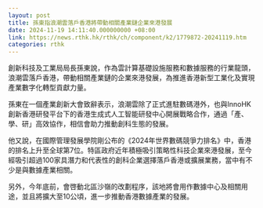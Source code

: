 ```yaml
---
layout: post
title: 孫東指浪潮雲落戶香港將帶動相關產業鏈企業來港發展
date: 2024-11-19 14:11:40.000000000 +08:00
link: https://news.rthk.hk/rthk/ch/component/k2/1779872-20241119.htm
categories: rthk
---
```


創新科技及工業局局長孫東說，作為雲計算基礎設施服務和數據服務的行業龍頭，浪潮雲落戶香港，帶動相關產業鏈的企業來港發展，為推進香港新型工業化及實現產業數字化轉型貢獻力量。

孫東在一個產業創新大會致辭表示，浪潮雲除了正式進駐數碼港外，也與InnoHK創新香港研發平台下的香港生成式人工智能研發中心開展戰略合作，通過「產、學、研」高效協作，相信會助力推動創科生態的發展。
 
他又說，在國際管理發展學院剛公布的《2024年世界數碼競爭力排名》中，香港的排名上升至全球第7位。特區政府近年積極吸引策略性科技企業來港發展，至今經吸引超過100家具潛力和代表性的創科企業選擇落戶香港或擴展業務，當中有不少是與數據產業相關。

另外，今年底前，會啓動北區沙嶺的改劃程序，該地將會用作數據中心及相關用途，並且將擴大至10公頃，進一步推動香港數據產業的發展。
